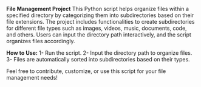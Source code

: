 **File Management Project**
This Python script helps organize files within a specified directory by categorizing them into subdirectories based on their file extensions. 
The project includes functionalities to create subdirectories for different file types such as images, videos, music, documents, code, and others.
Users can input the directory path interactively, and the script organizes files accordingly.

**How to Use:**
1- Run the script.
2- Input the directory path to organize files.
3- Files are automatically sorted into subdirectories based on their types.


Feel free to contribute, customize, or use this script for your file management needs!
